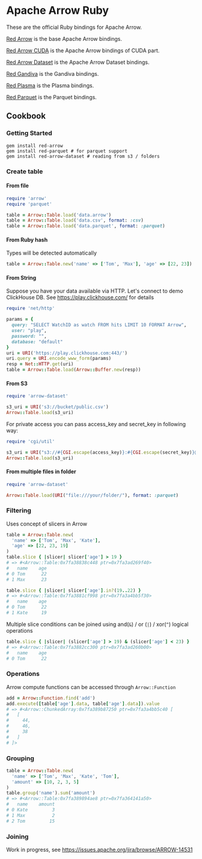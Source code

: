 <!---
  Licensed to the Apache Software Foundation (ASF) under one
  or more contributor license agreements.  See the NOTICE file
  distributed with this work for additional information
  regarding copyright ownership.  The ASF licenses this file
  to you under the Apache License, Version 2.0 (the
  "License"); you may not use this file except in compliance
  with the License.  You may obtain a copy of the License at

    http://www.apache.org/licenses/LICENSE-2.0

  Unless required by applicable law or agreed to in writing,
  software distributed under the License is distributed on an
  "AS IS" BASIS, WITHOUT WARRANTIES OR CONDITIONS OF ANY
  KIND, either express or implied.  See the License for the
  specific language governing permissions and limitations
  under the License.
-->

# Apache Arrow Ruby

These are the official Ruby bindings for Apache Arrow.

[Red Arrow](https://github.com/apache/arrow/tree/master/ruby/red-arrow) is the base Apache Arrow bindings.

[Red Arrow CUDA](https://github.com/apache/arrow/tree/master/ruby/red-arrow-cuda) is the Apache Arrow bindings of CUDA part.

[Red Arrow Dataset](https://github.com/apache/arrow/tree/master/ruby/red-arrow-dataset) is the Apache Arrow Dataset bindings.

[Red Gandiva](https://github.com/apache/arrow/tree/master/ruby/red-gandiva) is the Gandiva bindings.

[Red Plasma](https://github.com/apache/arrow/tree/master/ruby/red-plasma) is the Plasma bindings.

[Red Parquet](https://github.com/apache/arrow/tree/master/ruby/red-parquet) is the Parquet bindings.


## Cookbook

### Getting Started

```shell
gem install red-arrow
gem install red-parquet # for parquet support
gem install red-arrow-dataset # reading from s3 / folders
```

### Create table
#### From file
```ruby
require 'arrow'
require 'parquet'

table = Arrow::Table.load('data.arrow')
table = Arrow::Table.load('data.csv', format: :csv)
table = Arrow::Table.load('data.parquet', format: :parquet)
```
#### From Ruby hash
Types will be detected automatically
```ruby
table = Arrow::Table.new('name' => ['Tom', 'Max'], 'age' => [22, 23])
```
#### From String
Suppose you have your data available via HTTP. Let's connect to demo ClickHouse DB. See https://play.clickhouse.com/ for details
```ruby
require 'net/http'

params = {
  query: "SELECT WatchID as watch FROM hits LIMIT 10 FORMAT Arrow",
  user: "play",
  password: "",
  database: "default"
}
uri = URI('https://play.clickhouse.com:443/')
uri.query = URI.encode_www_form(params)
resp = Net::HTTP.get(uri)
table = Arrow::Table.load(Arrow::Buffer.new(resp))
```
#### From S3
```ruby
require 'arrow-dataset'

s3_uri = URI('s3://bucket/public.csv')
Arrow::Table.load(s3_uri)
```
For private access you can pass access_key and secret_key in following way:
```ruby
require 'cgi/util'

s3_uri = URI("s3://#{CGI.escape(access_key)}:#{CGI.escape(secret_key)}@bucket/private.parquet")
Arrow::Table.load(s3_uri)
```
#### From multiple files in folder
```ruby
require 'arrow-dataset'

Arrow::Table.load(URI("file:///your/folder/"), format: :parquet)
```

### Filtering
Uses concept of slicers in Arrow
```ruby
table = Arrow::Table.new(
  'name' => ['Tom', 'Max', 'Kate'],
  'age' => [22, 23, 19]
)
table.slice { |slicer| slicer['age'] > 19 }
# => #<Arrow::Table:0x7fa38838c448 ptr=0x7fa3ad269f40>
#   name	age
# 0	Tom 	 22
# 1	Max 	 23

table.slice { |slicer| slicer['age'].in?(19..22) }
# => #<Arrow::Table:0x7fa3881cf998 ptr=0x7fa3a4bb5f30>
#   name	age
# 0	Tom 	 22
# 1	Kate	 19
```
Multiple slice conditions can be joined using and(`&`) / or (`|`) / xor(`^`) logical operations
```ruby
table.slice { |slicer| (slicer['age'] > 19) & (slicer['age'] < 23) }
# => #<Arrow::Table:0x7fa3882cc300 ptr=0x7fa3ad260b00>
#   name	age
# 0	Tom 	 22
```

### Operations
Arrow compute functions can be accessed through `Arrow::Function`
```ruby
add = Arrow::Function.find('add')
add.execute([table['age'].data, table['age'].data]).value
# => #<Arrow::ChunkedArray:0x7fa389b87250 ptr=0x7fa3a4bb5c40 [
#   [
#     44,
#     46,
#     38
#   ]
# ]>
```

### Grouping
```ruby
table = Arrow::Table.new(
  'name' => ['Tom', 'Max', 'Kate', 'Tom'],
  'amount' => [10, 2, 3, 5]
)
table.group('name').sum('amount')
# => #<Arrow::Table:0x7fa389894ae8 ptr=0x7fa364141a50>
#   name	amount
# 0	Kate	     3
# 1	Max 	     2
# 2	Tom 	    15
```

### Joining
Work in progress, see https://issues.apache.org/jira/browse/ARROW-14531
